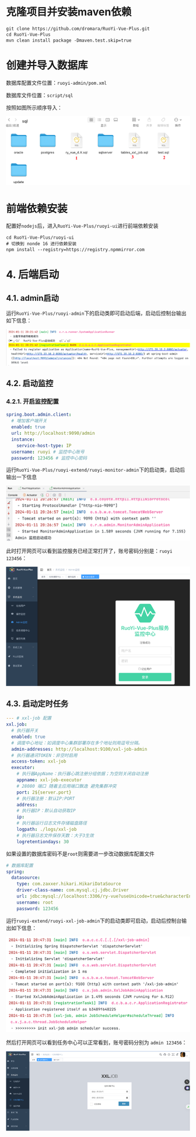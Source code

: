# 克隆项目并安装maven依赖

```shell
git clone https://github.com/dromara/RuoYi-Vue-Plus.git
cd RuoYi-Vue-Plus
mvn clean install package -Dmaven.test.skip=true
```

# 创建并导入数据库

数据库配置文件位置：`ruoyi-admin/pom.xml`

数据库文件位置：`script/sql`

按照如图所示顺序导入：

![image.png](./imgs/1704594354918-096cf323-b21e-4d64-9433-8dc209ca0fe0.png)

# 前端依赖安装

配置好`nodejs`后，进入`RuoYi-Vue-Plus/ruoyi-ui`进行前端依赖安装

```
cd RuoYi-Vue-Plus/ruoyi-ui
# 切换到 nonde 16 进行依赖安装
npm install --registry=https://registry.npmmirror.com
```

# 4. 后端启动

## 4.1. admin启动

运行`RuoYi-Vue-Plus/ruoyi-admin`下的启动类即可启动后端，启动后控制台输出如下信息：

![image.png](./imgs/1704975729588-5823e246-f3c1-4f96-ac8c-7ca4f93a36bf.png)



## 4.2. 启动监控

### 4.2.1. 开启监控配置

```yaml
spring.boot.admin.client:
  # 增加客户端开关
  enabled: true
  url: http://localhost:9090/admin
  instance:
    service-host-type: IP
  username: ruoyi # 监控中心账号
  password: 123456 # 监控中心密码
```

运行`RuoYi-Vue-Plus/ruoyi-extend/ruoyi-monitor-admin`下的启动类，启动后输出一下信息

![image.png](./imgs/1704976048794-6eff2292-c6fe-484b-8c1e-928a826ba242.png)

此时打开网页可以看到监控服务已经正常打开了，账号密码分别是：`ruoyi 123456`：

![image.png](./imgs/1704977508415-0684f257-bdbd-4138-b504-ea24302aa7d2.png)

## 4.3. 启动定时任务

```yaml
--- # xxl-job 配置
xxl.job:
  # 执行器开关
  enabled: true
  # 调度中心地址：如调度中心集群部署存在多个地址则用逗号分隔。
  admin-addresses: http://localhost:9100/xxl-job-admin
  # 执行器通讯TOKEN：非空时启用
  access-token: xxl-job
  executor:
    # 执行器AppName：执行器心跳注册分组依据；为空则关闭自动注册
    appname: xxl-job-executor
    # 28080 端口 随着主应用端口飘逸 避免集群冲突
    port: 2${server.port}
    # 执行器注册：默认IP:PORT
    address:
    # 执行器IP：默认自动获取IP
    ip:
    # 执行器运行日志文件存储磁盘路径
    logpath: ./logs/xxl-job
    # 执行器日志文件保存天数：大于3生效
    logretentiondays: 30
```

如果设置的数据库密码不是`root`则需要进一步改动数据库配置文件

```yaml
# 数据库配置
spring:
  datasource:
    type: com.zaxxer.hikari.HikariDataSource
    driver-class-name: com.mysql.cj.jdbc.Driver
    url: jdbc:mysql://localhost:3306/ry-vue?useUnicode=true&characterEncoding=UTF-8&autoReconnect=true&serverTimezone=Asia/Shanghai
    username: root
    password: 123456
```

运行`ruoyi-extend/ruoyi-xxl-job-admin`下的启动类即可启动，启动后控制台输出如下信息：

![image.png](./imgs/1704977280289-1817567e-604d-4490-980f-011f55ac72ff.png)

然后打开网页可以看到任务中心可以正常看到，账号密码分别为 `admin 123456`：

![image.png](./imgs/1704977451623-c4edb710-9169-4e3d-b1df-640e85a9806d.png)